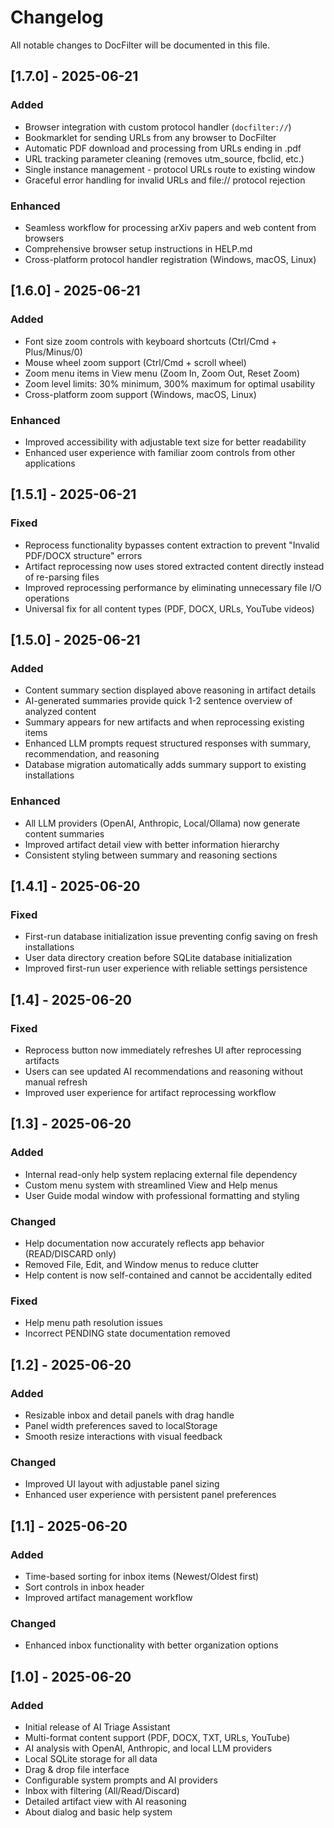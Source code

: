 # Changelog

All notable changes to DocFilter will be documented in this file.

## [1.7.0] - 2025-06-21

### Added
- Browser integration with custom protocol handler (`docfilter://`)
- Bookmarklet for sending URLs from any browser to DocFilter
- Automatic PDF download and processing from URLs ending in .pdf
- URL tracking parameter cleaning (removes utm_source, fbclid, etc.)
- Single instance management - protocol URLs route to existing window
- Graceful error handling for invalid URLs and file:// protocol rejection

### Enhanced
- Seamless workflow for processing arXiv papers and web content from browsers
- Comprehensive browser setup instructions in HELP.md
- Cross-platform protocol handler registration (Windows, macOS, Linux)

## [1.6.0] - 2025-06-21

### Added
- Font size zoom controls with keyboard shortcuts (Ctrl/Cmd + Plus/Minus/0)
- Mouse wheel zoom support (Ctrl/Cmd + scroll wheel)
- Zoom menu items in View menu (Zoom In, Zoom Out, Reset Zoom)
- Zoom level limits: 30% minimum, 300% maximum for optimal usability
- Cross-platform zoom support (Windows, macOS, Linux)

### Enhanced
- Improved accessibility with adjustable text size for better readability
- Enhanced user experience with familiar zoom controls from other applications

## [1.5.1] - 2025-06-21

### Fixed
- Reprocess functionality bypasses content extraction to prevent "Invalid PDF/DOCX structure" errors
- Artifact reprocessing now uses stored extracted content directly instead of re-parsing files
- Improved reprocessing performance by eliminating unnecessary file I/O operations
- Universal fix for all content types (PDF, DOCX, URLs, YouTube videos)

## [1.5.0] - 2025-06-21

### Added
- Content summary section displayed above reasoning in artifact details
- AI-generated summaries provide quick 1-2 sentence overview of analyzed content
- Summary appears for new artifacts and when reprocessing existing items
- Enhanced LLM prompts request structured responses with summary, recommendation, and reasoning
- Database migration automatically adds summary support to existing installations

### Enhanced
- All LLM providers (OpenAI, Anthropic, Local/Ollama) now generate content summaries
- Improved artifact detail view with better information hierarchy
- Consistent styling between summary and reasoning sections

## [1.4.1] - 2025-06-20

### Fixed
- First-run database initialization issue preventing config saving on fresh installations
- User data directory creation before SQLite database initialization
- Improved first-run user experience with reliable settings persistence

## [1.4] - 2025-06-20

### Fixed
- Reprocess button now immediately refreshes UI after reprocessing artifacts
- Users can see updated AI recommendations and reasoning without manual refresh
- Improved user experience for artifact reprocessing workflow

## [1.3] - 2025-06-20

### Added
- Internal read-only help system replacing external file dependency
- Custom menu system with streamlined View and Help menus  
- User Guide modal window with professional formatting and styling

### Changed
- Help documentation now accurately reflects app behavior (READ/DISCARD only)
- Removed File, Edit, and Window menus to reduce clutter
- Help content is now self-contained and cannot be accidentally edited

### Fixed
- Help menu path resolution issues
- Incorrect PENDING state documentation removed

## [1.2] - 2025-06-20

### Added
- Resizable inbox and detail panels with drag handle
- Panel width preferences saved to localStorage
- Smooth resize interactions with visual feedback

### Changed
- Improved UI layout with adjustable panel sizing
- Enhanced user experience with persistent panel preferences

## [1.1] - 2025-06-20

### Added
- Time-based sorting for inbox items (Newest/Oldest first)
- Sort controls in inbox header
- Improved artifact management workflow

### Changed
- Enhanced inbox functionality with better organization options

## [1.0] - 2025-06-20

### Added
- Initial release of AI Triage Assistant
- Multi-format content support (PDF, DOCX, TXT, URLs, YouTube)
- AI analysis with OpenAI, Anthropic, and local LLM providers
- Local SQLite storage for all data
- Drag & drop file interface
- Configurable system prompts and AI providers
- Inbox with filtering (All/Read/Discard)
- Detailed artifact view with AI reasoning
- About dialog and basic help system